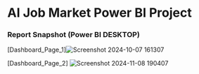

# AI Job Market Power BI Project




 ### Report Snapshot (Power BI DESKTOP)

 
[Dashboard_Page_1]![Screenshot 2024-10-07 161307](https://github.com/user-attachments/assets/2a3b7d6b-4fc2-48f8-a2e0-1bc2e00b6738)


[Dashboard_Page_2] 
![Screenshot 2024-11-08 190407](https://github.com/user-attachments/assets/8aa5eb49-0f14-46e8-9e06-fa3b25660525)
